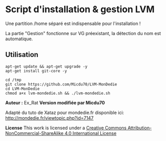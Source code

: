 # Script d'installation & gestion LVM

Une partition /home séparé est indispensable pour l'installation !

La partie "Gestion" fonctionne sur VG préexistant, la détection du nom est automatique.

## Utilisation
````
apt-get update && apt-get upgrade -y
apt-get install git-core -y

cd /tmp
git clone https://github.com/Micdu70/LVM-MonDedie
cd LVM-MonDedie
chmod a+x lvm-mondedie.sh && ./lvm-mondedie.sh
````

**Auteur :** Ex_Rat
**Version modifiée par Micdu70**

Adapté du tuto de Xataz pour mondedie.fr disponible ici:
http://mondedie.fr/viewtopic.php?id=7147

**License**
This work is licensed under a [Creative Commons Attribution-NonCommercial-ShareAlike 4.0 International License](http://creativecommons.org/licenses/by-nc-sa/4.0/)
